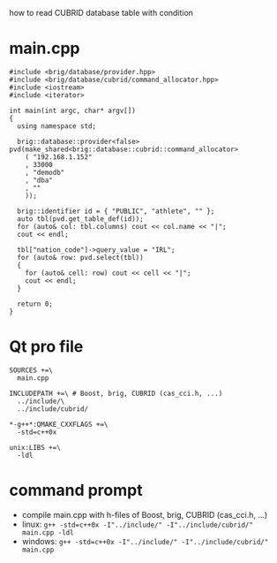 how to read CUBRID database table with condition

# main.cpp #

```
#include <brig/database/provider.hpp>
#include <brig/database/cubrid/command_allocator.hpp>
#include <iostream>
#include <iterator>

int main(int argc, char* argv[])
{
  using namespace std;

  brig::database::provider<false> pvd(make_shared<brig::database::cubrid::command_allocator>
    ( "192.168.1.152"
    , 33000
    , "demodb"
    , "dba"
    , ""
    ));

  brig::identifier id = { "PUBLIC", "athlete", "" };
  auto tbl(pvd.get_table_def(id));
  for (auto& col: tbl.columns) cout << col.name << "|";
  cout << endl;

  tbl["nation_code"]->query_value = "IRL";
  for (auto& row: pvd.select(tbl))
  {
    for (auto& cell: row) cout << cell << "|";
    cout << endl;
  }

  return 0;
}
```

# Qt pro file #

```
SOURCES +=\
  main.cpp

INCLUDEPATH +=\ # Boost, brig, CUBRID (cas_cci.h, ...)
  ../include/\
  ../include/cubrid/

*-g++*:QMAKE_CXXFLAGS +=\
  -std=c++0x

unix:LIBS +=\
  -ldl
```

# command prompt #

  * compile main.cpp with h-files of Boost, brig, CUBRID (cas\_cci.h, ...)
  * linux: `g++ -std=c++0x -I"../include/" -I"../include/cubrid/" main.cpp -ldl`
  * windows: `g++ -std=c++0x -I"../include/" -I"../include/cubrid/" main.cpp`